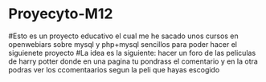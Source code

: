 # Proyecyto-M12
#Esto es un proyecto educativo el cual me he sacado unos cursos en openwebiars sobre mysql y php+mysql sencillos para poder hacer el siguienete proyecto
#La idea es la siguiente: hacer un foro de las peliculas de harry potter donde en una pagina tu pondrass el comentario y en la otra podras ver los ccomentaarios segun la peli que hayas escogido
